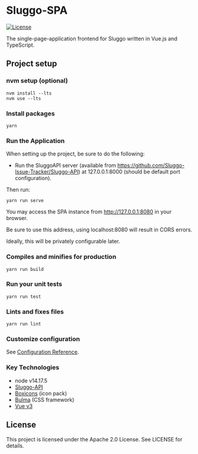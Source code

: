 # Sluggo-SPA
[![License](https://img.shields.io/badge/License-Apache_2.0-blue.svg)](https://opensource.org/licenses/Apache-2.0)

The single-page-application frontend for Sluggo written in Vue.js and
TypeScript.

## Project setup

### nvm setup (optional)
```
nvm install --lts
nvm use --lts
```

### Install packages
```
yarn
```

### Run the Application
When setting up the project, be sure to do the following:
* Run the SluggoAPI server (available from 
https://github.com/Sluggo-Issue-Tracker/Sluggo-API) at 127.0.0.1:8000 (should be
default port configuration).

Then run:
```
yarn run serve
```

You may access the SPA instance from http://127.0.0.1:8080 in your browser.

Be sure to use this address, using localhost:8080 will result in CORS errors.

Ideally, this will be privately configurable later.

### Compiles and minifies for production
```
yarn run build
```

### Run your unit tests
```
yarn run test
```

### Lints and fixes files
```
yarn run lint
```

### Customize configuration
See [Configuration Reference](https://cli.vuejs.org/config/).

### Key Technologies
* node v14.17.5
* [Sluggo-API](https://github.com/Sluggo-Issue-Tracker/Sluggo-API)
* [Boxicons](https://boxicons.com/) (icon pack)
* [Bulma](https://bulma.io/) (CSS framework)
* [Vue v3](https://v3.vuejs.org/guide/introduction.html)

## License 
This project is licensed under the Apache 2.0 License. See LICENSE for details.
